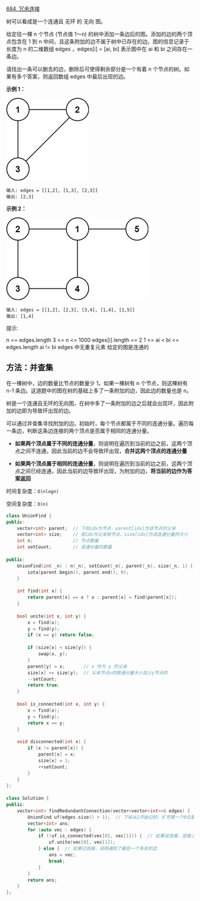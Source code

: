 [684. 冗余连接](https://leetcode-cn.com/problems/redundant-connection/)

树可以看成是一个连通且 无环 的 无向 图。

给定往一棵 n 个节点 (节点值 1～n) 的树中添加一条边后的图。添加的边的两个顶点包含在 1 到 n 中间，且这条附加的边不属于树中已存在的边。图的信息记录于长度为 n 的二维数组 edges ，edges[i] = [ai, bi] 表示图中在 ai 和 bi 之间存在一条边。

请找出一条可以删去的边，删除后可使得剩余部分是一个有着 n 个节点的树。如果有多个答案，则返回数组 edges 中最后出现的边。

**示例 1：**

![img](../../img/1626676174-hOEVUL-image.png)

```
输入: edges = [[1,2], [1,3], [2,3]]
输出: [2,3]
```

**示例 2：**

![img](../../img/1626676179-kGxcmu-image.png)

```
输入: edges = [[1,2], [2,3], [3,4], [1,4], [1,5]]
输出: [1,4]
```

提示:

n == edges.length
3 <= n <= 1000
edges[i].length == 2
1 <= ai < bi <= edges.length
ai != bi
edges 中无重复元素
给定的图是连通的 

## 方法：并查集

在一棵树中，边的数量比节点的数量少 1。如果一棵树有 n 个节点，则这棵树有 n-1 条边。这道题中的图在树的基础上多了一条附加的边，因此边的数量也是 n。

树是一个连通且无环的无向图，在树中多了一条附加的边之后就会出现环，因此附加的边即为导致环出现的边。

可以通过并查集寻找附加的边。初始时，每个节点都属于不同的连通分量。遍历每一条边，判断这条边连接的两个顶点是否属于相同的连通分量。

- **如果两个顶点属于不同的连通分量**，则说明在遍历到当前的边之前，这两个顶点之间不连通，因此当前的边不会导致环出现，**合并这两个顶点的连通分量**

- **如果两个顶点属于相同的连通分量**，则说明在遍历到当前的边之前，这两个顶点之间已经连通，因此当前的边导致环出现，为附加的边，**将当前的边作为答案返回**

时间复杂度：`O(nlogn)`

空间复杂度：`O(n)`

```cpp
class UnionFind {
public:
    vector<int> parent;  // 下标idx为节点，parent[idx]为该节点的父亲
    vector<int> size;    // 若idx为父亲根节点，size[idx]为该连通分量的大小
    int n;               // 节点数量
    int setCount;        // 连通分量的数量

public:
    UnionFind(int _n) : n(_n), setCount(_n), parent(_n), size(_n, 1) {
        iota(parent.begin(), parent.end(), 0);
    }

    int find(int x) {
        return parent[x] == x ? x : parent[x] = find(parent[x]);
    }

    bool unite(int x, int y) {
        x = find(x);
        y = find(y);
        if (x == y) return false;

        if (size[x] < size[y]) {
            swap(x, y);
        }
        parent[y] = x;       // x 作为 y 的父亲
        size[x] += size[y];  // 父亲节点x的联通分量大小加上y节点的
        --setCount;
        return true;
    }

    bool is_connected(int x, int y) {
        x = find(x);
        y = find(y);
        return x == y;
    }

    void disconnected(int x) {
        if (x != parent[x]) {
            parent[x] = x;
            size[x] = 1;
            ++setCount;
        }
    }
};

class Solution {
public:
    vector<int> findRedundantConnection(vector<vector<int>>& edges) {
        UnionFind uf(edges.size() + 1);  // 下标从1开始记的，扩充第一个0位置
        vector<int> ans;
        for (auto vec : edges) {
            if (!uf.is_connected(vec[0], vec[1])) {  // 如果没连接，连接上
                uf.unite(vec[0], vec[1]);
            } else {  // 如果已连接，说明遇到了最后一个多余的边
                ans = vec;
                break;
            }
        }
        return ans;
    }
};
```



